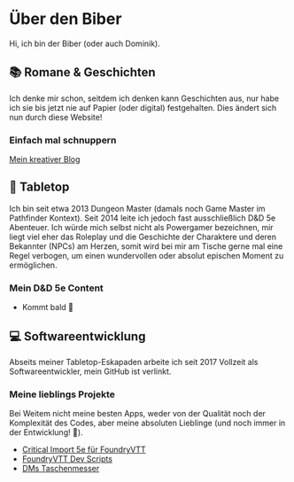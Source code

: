 # Über den Biber

Hi, ich bin der Biber (oder auch Dominik).

## :books: Romane & Geschichten

Ich denke mir schon, seitdem ich denken kann Geschichten aus, nur habe ich sie bis jetzt nie auf Papier (oder digital) festgehalten. Dies ändert sich nun durch diese Website!

### Einfach mal schnuppern

[Mein kreativer Blog](./author/index.md)

## :game_die: Tabletop

Ich bin seit etwa 2013 Dungeon Master (damals noch Game Master im Pathfinder Kontext). Seit 2014 leite ich jedoch fast ausschließlich D&D 5e Abenteuer. Ich würde mich selbst nicht als Powergamer bezeichnen, mir liegt viel eher das Roleplay und die Geschichte der Charaktere und deren Bekannter (NPCs) am Herzen, somit wird bei mir am Tische gerne mal eine Regel verbogen, um einen wundervollen oder absolut epischen Moment zu ermöglichen.

### Mein D&D 5e Content

- Kommt bald :tada:

## :computer: Softwareentwicklung

Abseits meiner Tabletop-Eskapaden arbeite ich seit 2017 Vollzeit als Softwareentwickler, mein GitHub ist verlinkt.

### Meine lieblings Projekte

Bei Weitem nicht meine besten Apps, weder von der Qualität noch der Komplexität des Codes, aber meine absoluten Lieblinge (und noch immer in der Entwicklung! :wrench:).

- [Critical Import 5e für FoundryVTT](https://foundryvtt.com/packages/critical-import-5e)
- [FoundryVTT Dev Scripts](https://github.com/PragmaticBeaver/foundryvtt-dev-scripts)
- [DMs Taschenmesser](https://github.com/PragmaticBeaver/dms-taschenmesser)
